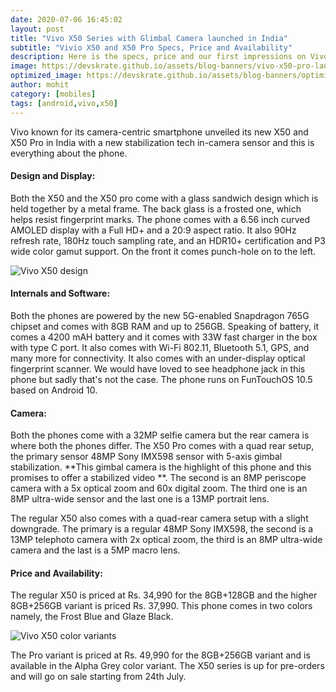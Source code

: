 ```yaml
---
date: 2020-07-06 16:45:02
layout: post
title: "Vivo X50 Series with Glimbal Camera launched in India"
subtitle: "Vivio X50 and X50 Pro Specs, Price and Availability"
description: Here is the specs, price and our first impressions on Vivo X50 series.
image: https://devskrate.github.io/assets/blog-banners/vivo-x50-pro-launch.jpg
optimized_image: https://devskrate.github.io/assets/blog-banners/optimized/vivo-x50-pro-launch.webp
author: mohit
category: [mobiles]
tags: [android,vivo,x50]
---
```

Vivo known for its camera-centric smartphone unveiled its new X50 and X50 Pro in India with a new stabilization tech in-camera sensor and this is everything about the phone.

#### Design and Display:

Both the X50 and the X50 pro come with a glass sandwich design which is held together by a metal frame. The back glass is a frosted one, which helps resist fingerprint marks. The phone comes with a 6.56 inch curved AMOLED display with a Full HD+ and a 20:9 aspect ratio. It also 90Hz refresh rate, 180Hz touch sampling rate, and an HDR10+ certification and P3 wide color gamut support. On the front it comes punch-hole on to the left.

![Vivo X50 design](https://devskrate.github.io/assets/images/vivo/vivo-x50-design.jpg)

#### Internals and Software:

Both the phones are powered by the new 5G-enabled Snapdragon 765G chipset and comes with 8GB RAM and up to 256GB. Speaking of battery, it comes a 4200 mAH battery and it comes with 33W fast charger in the box with type C port. It also comes with Wi-Fi 802.11, Bluetooth 5.1, GPS, and many more for connectivity. It also comes with an under-display optical fingerprint scanner. We would have loved to see headphone jack in this phone but sadly that's not the case. The phone runs on FunTouchOS 10.5 based on Android 10.

#### Camera:

Both the phones come with a 32MP selfie camera but the rear camera is where both the phones differ. The X50 Pro comes with a quad rear setup, the primary sensor 48MP Sony IMX598 sensor with 5-axis gimbal stabilization. **This gimbal camera is the highlight of this phone and this promises to offer a stabilized video **. The second is an 8MP periscope camera with a 5x optical zoom and 60x digital zoom. The third one is an 8MP ultra-wide sensor and the last one is a 13MP portrait lens.

The regular X50 also comes with a quad-rear camera setup with a slight downgrade. The primary is a regular 48MP Sony IMX598, the second is a 13MP telephoto camera with 2x optical zoom, the third is an 8MP ultra-wide camera and the last is a 5MP macro lens.

#### Price and Availability:

The regular X50 is priced at Rs. 34,990 for the 8GB+128GB and the higher 8GB+256GB variant is priced Rs. 37,990. This phone comes in two colors namely, the Frost Blue and Glaze Black.

![Vivo X50 color variants](https://devskrate.github.io/assets/images/vivo/vivo-x50-color-variants.jpg)

The Pro variant is priced at Rs. 49,990 for the 8GB+256GB variant and is available in the Alpha Grey color variant. The X50 series is up for pre-orders and will go on sale starting from 24th July. 
